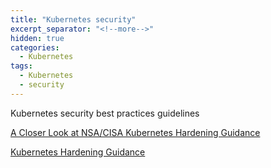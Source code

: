 ```yaml
---
title: "Kubernetes security"
excerpt_separator: "<!--more-->"
hidden: true
categories:
  - Kubernetes
tags:
  - Kubernetes
  - security
---
```


Kubernetes security best practices guidelines


<!--more-->

[A Closer Look at NSA/CISA Kubernetes Hardening Guidance](https://kubernetes.io/blog/2021/10/05/nsa-cisa-kubernetes-hardening-guidance/)

[Kubernetes Hardening Guidance](https://media.defense.gov/2021/Aug/03/2002820425/-1/-1/1/CTR_KUBERNETES%20HARDENING%20GUIDANCE.PDF)

